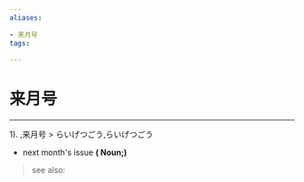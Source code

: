 ```yaml
---
aliases:
    
- 来月号
tags:
    
---
```


# 来月号
---
1).
,来月号 > らいげつごう,らいげつごう

- next month's issue
**( Noun;)**
> see also: 
            